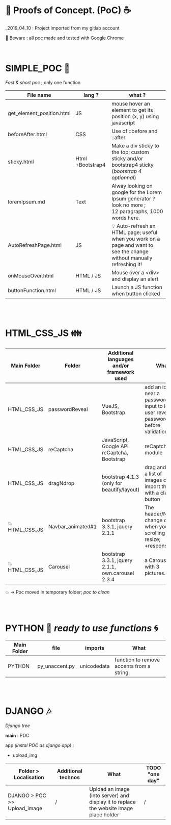 :thought_balloon: Proofs of Concept. (PoC) :coffee:
=======
_2019_04_10 : Project imported from my gitlab account

:floppy_disk: Beware : all poc made and tested with Google Chrome

<br/>

SIMPLE_POC :dizzy:
=======
_Fast & short poc_ ; only one function

File name | lang ? | what ?
----| ----| ----
get_element_position.html | JS | mouse hover an element to get its position (x, y) using javascript
beforeAfter.html | CSS | Use of ::before and ::after
sticky.html | Html +Bootstrap4 | Make a div sticky to the top; custom sticky and/or bootstrap4 sticky <br/>(_bootstrap 4 optionnal_)
loremIpsum.md | Text | Alway looking on google for the Lorem Ipsum generator ? look no more ; <br/> 12 paragraphs, 1000 words here.
AutoRefreshPage.html | JS | :bulb: Auto-refresh an HTML page; useful when you work on a page and want to see the change without manually refreshing it!
onMouseOver.html | HTML / JS | Mouse over a \<div> and display an alert
buttonFunction.html | HTML / JS | Launch a JS function when button clicked



<br/><br/>

HTML_CSS_JS :family:
=======

Main Folder | Folder | Additional languages and/or framework used | What | TODO "one day"
 ---- | ---- | ---- | ----| ----
HTML_CSS_JS | passwordReveal | VueJS, Bootstrap | add an icons near a password input to let the user reveal his password before validation | /
HTML_CSS_JS | reCaptcha | JavaScript, Google API reCaptcha, Bootstrap | reCaptcha module | /
HTML_CSS_JS | dragNdrop | bootstrap 4.1.3 (only for beautify/layout) | drag and drop a list of images or import them with a classic button | /
:collision:HTML_CSS_JS | Navbar_animated#1 | bootstrap 3.3.1, jquery 2.1.1 | The header/Navbar change color when you start scrolling and resize; +responsive | Change from bootstrap 331 to 4xx; **almost done, see file b4_navbar.html**
:collision:HTML_CSS_JS | Carousel | bootstrap 3.3.1, jquery 2.1.1, own.carousel 2.3.4 | a Carousel with 3 pictures...


:collision: -> Poc moved in temporary folder; _poc to clean_

<br/><br/>

PYTHON :snake: *_ready to use_ functions* :cyclone:
=======

Main Folder | file | imports | What
 ---- | ---- | ---- | ----
PYTHON | py_unaccent.py | unicodedata | function to remove accents from a string.

<br/><br/>

DJANGO :notes:
=======
_Django tree_

**main** : POC

app _(instal POC as django app)_ :
- upload_img

Folder > Localisation | Additional technos | What | TODO "one day"
---- | ---- | ---- | ----
DJANGO > POC >> Upload_image | / | Upload an image (into server) and display it to replace the website image place holder | /

